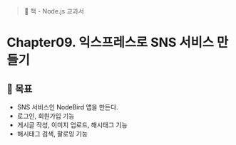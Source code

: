 > 📖 책 - Node.js 교과서  
# Chapter09. 익스프레스로 SNS 서비스 만들기

## 📌 목표
- SNS 서비스인 NodeBird 앱을 만든다.
- 로그인, 회원가입 기능
- 게시글 작성, 이미지 업로드, 해시태그 기능
- 해시태그 검색, 팔로잉 기능
